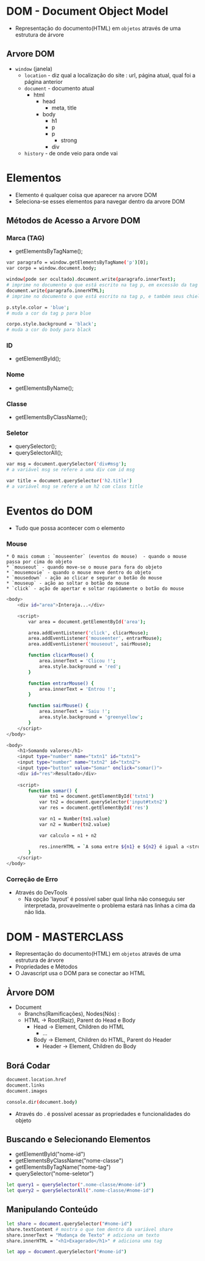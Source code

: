 # DOM - Document Object Model
* Representação do documento(HTML) em `objetos` através de uma estrutura de árvore
## Arvore DOM
* `window` (janela)
    * `location` - diz qual a localização do site : url, página atual, qual foi a página anterior
    * `document` - documento atual
        * html
            * head 
                * meta, title
            * body
                * h1
                * p
                * p
                    * strong
                * div
    * `history` - de onde veio para onde vai   

# Elementos
* Elemento é qualquer coisa que aparecer na arvore DOM
* Seleciona-se esses elementos para navegar dentro da arvore DOM
## Métodos de Acesso a Arvore DOM
### Marca (TAG)
* getElementsByTagName(); 

```bash
var paragrafo = window.getElementsByTagName('p')[0];
var corpo = window.document.body;

window(pode ser ocultado).document.write(paragrafo.innerText);
# imprime no documento o que está escrito na tag p, em excessão da tag <strong>, no qual é um child da tag p
document.write(paragrafo.innerHTML);
# imprime no documento o que está escrito na tag p, e também seus chieldrens (filhos)

p.style.color = 'blue';
# muda a cor da tag p para blue

corpo.style.background = 'black';
# muda a cor do body para black
```
### ID
* getElementById();

### Nome
* getElementsByName();

### Classe
* getElementsByClassName();

### Seletor
* querySelector();
* querySelectorAll();

```bash
var msg = document.querySelector('div#msg');
# a variável msg se refere a uma div com id msg

var title = document.querySelector('h2.title')
# a variável msg se refere a um h2 com class title
```
# Eventos do DOM
* Tudo que possa acontecer com o elemento
### Mouse
    * O mais comum : `mouseenter` (eventos do mouse)  - quando o mouse passa por cima do objeto
    * `mouseout` - quando move-se o mouse para fora do objeto
    * `mousemovie` - quando o mouse move dentro do objeto
    * `mousedown` - ação ao clicar e segurar o botão do mouse
    * `mouseup` - ação ao soltar o botão do mouse
    * `click` - ação de apertar e soltar rapidamente o botão do mouse

```bash
<body>
    <div id="area">Interaja...</div>

    <script>
        var area = document.getElementById('area');

        area.addEventListener('click', clicarMouse);
        area.addEventListener('mouseenter', entrarMouse);
        area.addEventListener('mouseout', sairMouse);

        function clicarMouse() {
            area.innerText = 'Clicou !';
            area.style.background = 'red';
        }

        function entrarMouse() {
            area.innerText = 'Entrou !';
        }

        function sairMouse() {
            area.innerText = 'Saiu !';
            area.style.background = 'greenyellow';
        }
    </script>
</body>
```

```bash
<body>
    <h1>Somando valores</h1>
    <input type="number" name="txtn1" id="txtn1">
    <input type="number" name="txtn2" id="txtn2">
    <input type="button" value="Somar" onclick="somar()">
    <div id="res">Resultado</div>
    
    <script>
        function somar() {
            var tn1 = document.getElementById('txtn1')
            var tn2 = document.querySelector('input#txtn2')
            var res = document.getElementById('res')

            var n1 = Number(tn1.value) 
            var n2 = Number(tn2.value)

            var calculo = n1 + n2

            res.innerHTML = `A soma entre ${n1} e ${n2} é igual a <strong>${calculo}</strong>`
        }
    </script>
</body>
```
### Correção de Erro
* Através do DevTools
    * Na opção 'layout' é possível saber qual linha não conseguiu ser interpretada, provavelmente o problema estará nas linhas a cima da não lida.
# DOM - MASTERCLASS
* Representação do documento(HTML) em `objetos` através de uma estrutura de árvore
* Propriedades e Métodos
* O Javascript usa o DOM para se conectar ao HTML
## Àrvore DOM
* Document
    * Branchs(Ramificações), Nodes(Nós) :
    * HTML -> Root(Raiz), Parent do Head e Body
        * Head -> Element, Children do HTML
            * ...
        * Body -> Element, Children do HTML, Parent do Header
            * Header -> Element, Children do Body
## Borá Codar
```bash
document.location.href
document.links
document.images

console.dir(document.body)
```
* Através do . é possível acessar as propriedades e funcionalidades do objeto
## Buscando e Selecionando Elementos
* getElementById("nome-id")
* getElementsByClassName("nome-classe")
* getElementsByTagName("nome-tag")
* querySelector("nome-seletor")
```bash
let query1 = querySelector(".nome-classe/#nome-id") 
let query2 = querySelectorAll(".nome-classe/#nome-id") 
```
## Manipulando Conteúdo
```bash
let share = document.querySelector("#nome-id")
share.textContent # mostra o que tem dentro da variável share
share.innerText = "Mudança de Texto" # adiciona um texto
share.innerHTML = "<h1>Exagerado</h1>" # adiciona uma tag

let app = document.querySelector("#nome-id")
```
